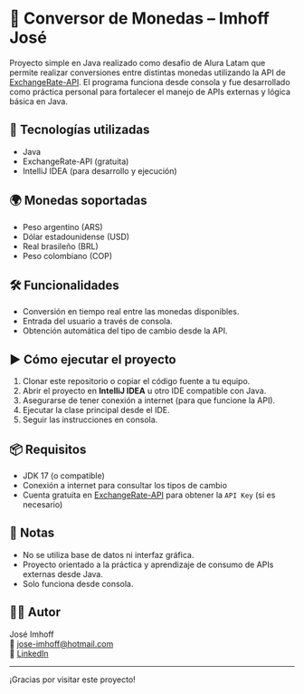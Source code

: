 # 💱 Conversor de Monedas – Imhoff José

Proyecto simple en Java realizado como desafio de Alura Latam que permite realizar conversiones entre distintas monedas utilizando la API de [ExchangeRate-API](https://www.exchangerate-api.com/). El programa funciona desde consola y fue desarrollado como práctica personal para fortalecer el manejo de APIs externas y lógica básica en Java.

## 🚀 Tecnologías utilizadas

- Java
- ExchangeRate-API (gratuita)
- IntelliJ IDEA (para desarrollo y ejecución)

## 🌍 Monedas soportadas

- Peso argentino (ARS)
- Dólar estadounidense (USD)
- Real brasileño (BRL)
- Peso colombiano (COP)

## 🛠️ Funcionalidades

- Conversión en tiempo real entre las monedas disponibles.
- Entrada del usuario a través de consola.
- Obtención automática del tipo de cambio desde la API.

## ▶️ Cómo ejecutar el proyecto

1. Clonar este repositorio o copiar el código fuente a tu equipo.
2. Abrir el proyecto en **IntelliJ IDEA** u otro IDE compatible con Java.
3. Asegurarse de tener conexión a internet (para que funcione la API).
4. Ejecutar la clase principal desde el IDE.
5. Seguir las instrucciones en consola.

## 📦 Requisitos

- JDK 17 (o compatible)
- Conexión a internet para consultar los tipos de cambio
- Cuenta gratuita en [ExchangeRate-API](https://www.exchangerate-api.com/) para obtener la `API Key` (si es necesario)

## 📌 Notas

- No se utiliza base de datos ni interfaz gráfica.
- Proyecto orientado a la práctica y aprendizaje de consumo de APIs externas desde Java.
- Solo funciona desde consola.

## 👨‍💻 Autor

José Imhoff  
📧 jose-imhoff@hotmail.com  
🔗 [LinkedIn](https://www.linkedin.com/in/jose-imhoff/)

---

¡Gracias por visitar este proyecto!
